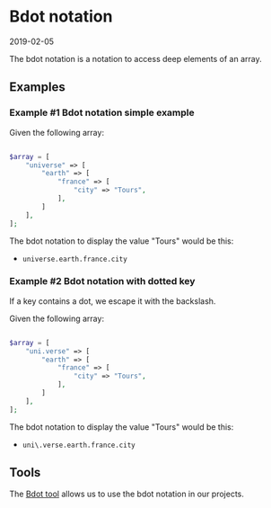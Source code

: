Bdot notation
=============
2019-02-05




The bdot notation is a notation to access deep elements of an array.


Examples
--------

### Example #1 Bdot notation simple example


Given the following array:


```php

$array = [
    "universe" => [
        "earth" => [
            "france" => [
                "city" => "Tours",
            ],
        ]
    ],
];

```

The bdot notation to display the value "Tours" would be this:

- ```universe.earth.france.city```


### Example #2 Bdot notation with dotted key


If a key contains a dot, we escape it with the backslash.

Given the following array:


```php

$array = [
    "uni.verse" => [
        "earth" => [
            "france" => [
                "city" => "Tours",
            ],
        ]
    ],
];

```

The bdot notation to display the value "Tours" would be this:

- ```uni\.verse.earth.france.city```



Tools
-----

The [Bdot tool](https://github.com/karayabin/universe-snapshot/blob/master/universe/Ling/Bat/BDotTool.md) allows us to use the bdot notation in our projects.


